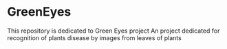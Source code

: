 # GreenEyes
This repository is dedicated to Green Eyes project
An project dedicated for recognition of plants disease by images from leaves of plants
